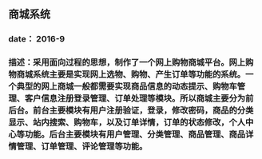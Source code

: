 ## 商城系统
### date： 2016-9
### 描述：采用面向过程的思想，制作了一个网上购物商城平台。网上购物商城系统主要是实现网上选物、购物、产生订单等功能的系统。一个典型的网上商城一般都需要实现商品信息的动态提示、购物车管理、客户信息注册登录管理、订单处理等模块。所以商城主要分为前后台。前台主要模块有用户注册验证，登录，修改密码，商品的分类显示、站内搜索、购物车，以及订单详情，订单的状态修改，个人中心等功能。后台主要模块有用户管理、分类管理、商品管理、商品详情管理、订单管理、评论管理等功能。